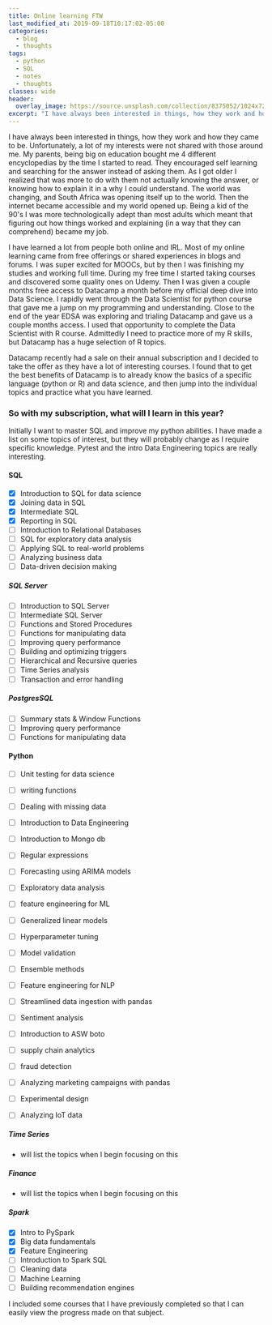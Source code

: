 ```yaml
---
title: Online learning FTW
last_modified_at: 2019-09-18T10:17:02-05:00
categories:
  - blog
  - thoughts
tags:
  - python
  - SQL
  - notes
  - thoughts
classes: wide
header:
  overlay_image: https://source.unsplash.com/collection/8375052/1024x720
excerpt: "I have always been interested in things, how they work and how they came to be"
---
```


I have always been interested in things, how they work and how they came to be.
Unfortunately, a lot of my interests were not shared with those around me. My parents,
being big on education bought me 4 different encyclopedias by the time I started to read.
They encouraged self learning and searching for the answer instead of asking them. As I got
older I realized that was more to do with them not actually knowing the answer, or knowing how to
explain it in a why I could understand. The world was changing, and South Africa was opening itself up
to the world. Then the internet became accessible and my world opened up. Being a kid of the 90's I was more
technologically adept than most adults which meant that figuring out how things worked and explaining (in a way that they can comprehend) became my job.

I have learned a lot from people both online and IRL.
Most of my online learning came from free offerings or shared experiences  in blogs and forums.
I was super excited for MOOCs, but by then I was finishing my studies and working full time.
During my free time I started taking courses and discovered some quality ones on Udemy.
Then I was given a couple months free access to Datacamp a month before my official deep dive into Data Science. I rapidly went through the Data Scientist for python course that gave me a jump on my programming and understanding. Close to the end of the year EDSA was exploring and trialing Datacamp and gave us a couple months access. I used that opportunity to complete the Data Scientist with R course. Admittedly I need to practice more of my R skills, but Datacamp has a huge selection of R topics.

Datacamp recently had a sale on their annual subscription and I decided to take the offer as they have a lot of interesting courses. I found that to get the best benefits of Datacamp is to already know the basics of a specific language (python or R) and data science, and then jump into the individual topics and practice what you have learned.

### So with my subscription, what will I learn in this year?
Initially I want to master SQL and improve my python abilities. I have made a list on some topics of interest, but they will probably change as I require specific knowledge.
Pytest and the intro Data Engineering topics are really interesting.

#### SQL
- [x] Introduction to SQL for data science
- [x] Joining data in SQL
- [x] Intermediate SQL
- [x] Reporting in SQL
- [ ] Introduction to Relational Databases
- [ ] SQL for exploratory data analysis
- [ ] Applying SQL to real-world problems
- [ ] Analyzing business data
- [ ] Data-driven decision making

##### SQL Server
- [ ] Introduction to SQL Server
- [ ] Intermediate SQL Server
- [ ] Functions and Stored Procedures
- [ ] Functions for manipulating data
- [ ] Improving query performance
- [ ] Building and optimizing triggers
- [ ] Hierarchical and Recursive queries
- [ ] Time Series analysis
- [ ] Transaction and error handling

##### PostgresSQL
- [ ] Summary stats & Window Functions
- [ ] Improving query performance
- [ ] Functions for manipulating data

#### Python
- [ ] Unit testing for data science
- [ ] writing functions
- [ ] Dealing with missing data
- [ ] Introduction to Data Engineering
- [ ] Introduction to Mongo db
- [ ] Regular expressions
- [ ] Forecasting using ARIMA models
- [ ] Exploratory data analysis
- [ ] feature engineering for ML
- [ ] Generalized linear models
- [ ] Hyperparameter tuning
- [ ] Model validation
- [ ] Ensemble methods
- [ ] Feature engineering for NLP
- [ ] Streamlined data ingestion with pandas
- [ ] Sentiment analysis

- [ ] Introduction to ASW boto
- [ ] supply chain analytics
- [ ] fraud detection
- [ ] Analyzing marketing campaigns with pandas
- [ ] Experimental design
- [ ] Analyzing IoT data

##### Time Series
- will list the topics when I begin focusing on this

##### Finance
- will list the topics when I begin focusing on this

##### Spark
- [x] Intro to PySpark
- [x] Big data fundamentals
- [x] Feature Engineering
- [ ] Introduction to Spark SQL
- [ ] Cleaning data
- [ ] Machine Learning
- [ ] Building recommendation engines

I included some courses that I have previously completed so that I can easily view the progress made on that subject.

